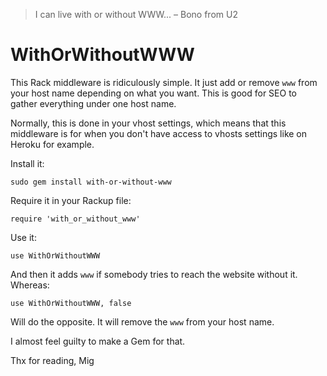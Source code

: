 > I can live with or without WWW...
– Bono from U2

WithOrWithoutWWW
================

This Rack middleware is ridiculously simple.
It just add or remove `www` from your host name depending on what you want.
This is good for SEO to gather everything under one host name.

Normally, this is done in your vhost settings, which means that this middleware is for
when you don't have access to vhosts settings like on Heroku for example.

Install it:

    sudo gem install with-or-without-www

Require it in your Rackup file:

    require 'with_or_without_www'

Use it:

    use WithOrWithoutWWW

And then it adds `www` if somebody tries to reach the website without it.
Whereas:

    use WithOrWithoutWWW, false

Will do the opposite.
It will remove the `www` from your host name.

I almost feel guilty to make a Gem for that.

Thx for reading,
Mig